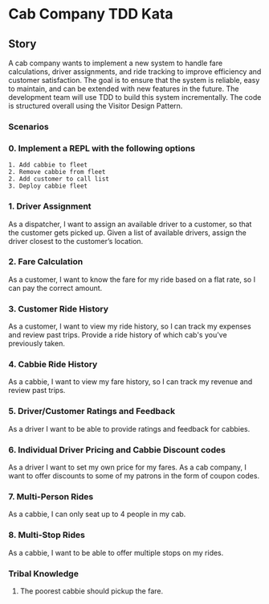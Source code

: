 # Cab Company TDD Kata
## Story
A cab company wants to implement a new system to handle fare calculations, driver assignments, and ride tracking to 
improve efficiency and customer satisfaction. The goal is to ensure that the system is reliable, easy to maintain, and 
can be extended with new features in the future. The development team will use TDD to build this system incrementally.
The code is structured overall using the Visitor Design Pattern.

### Scenarios

### 0. Implement a REPL with the following options

```shell
1. Add cabbie to fleet
2. Remove cabbie from fleet
2. Add customer to call list
3. Deploy cabbie fleet
```

### 1. Driver Assignment

As a dispatcher, I want to assign an available driver to a customer, so that the customer gets picked up.
Given a list of available drivers, assign the driver closest to the customer’s location.

### 2. Fare Calculation

As a customer, I want to know the fare for my ride based on a flat rate, so I can pay the correct amount.

### 3. Customer Ride History

As a customer, I want to view my ride history, so I can track my expenses and review past trips.
Provide a ride history of which cab's you've previously taken.

### 4. Cabbie Ride History

As a cabbie, I want to view my fare history, so I can track my revenue and review past trips.

### 5. Driver/Customer Ratings and Feedback

As a driver I want to be able to provide ratings and feedback for cabbies.

### 6. Individual Driver Pricing and Cabbie Discount codes

As a driver I want to set my own price for my fares.
As a cab company, I want to offer discounts to some of my patrons in the form of coupon codes.

### 7. Multi-Person Rides

As a cabbie, I can only seat up to 4 people in my cab.

### 8. Multi-Stop Rides

As a cabbie, I want to be able to offer multiple stops on my rides.

### Tribal Knowledge
1. The poorest cabbie should pickup the fare.
